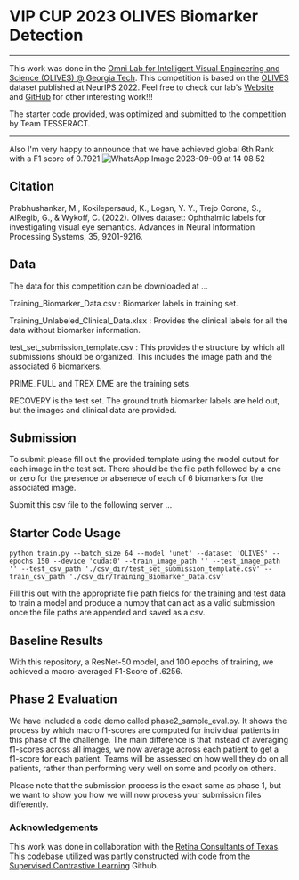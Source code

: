 # VIP CUP 2023 OLIVES Biomarker Detection


***

This work was done in the [Omni Lab for Intelligent Visual Engineering and Science (OLIVES) @ Georgia Tech](https://ghassanalregib.info/). 
This competition is based on the [OLIVES](https://proceedings.neurips.cc/paper_files/paper/2022/hash/3be60b4a739b95a07a944a1a2c41e05e-Abstract-Datasets_and_Benchmarks.html) dataset published at NeurIPS 2022.
Feel free to check our lab's [Website](https://ghassanalregib.info/publications) 
and [GitHub](https://github.com/olivesgatech) for other interesting work!!!

The starter code provided, was optimized and submitted to the competition by Team TESSERACT. 
***
Also I'm very happy to announce that we have achieved global 6th Rank with a F1 score of 0.7921 
![WhatsApp Image 2023-09-09 at 14 08 52](https://github.com/DidulaThavisha/TESSERACT/assets/86177477/ded435f4-966a-4417-9830-35a11cd8f9be)

## Citation

Prabhushankar, M., Kokilepersaud, K., Logan, Y. Y., Trejo Corona, S., AlRegib, G., & Wykoff, C. (2022). Olives dataset: Ophthalmic labels for investigating visual eye semantics. Advances in Neural Information Processing Systems, 35, 9201-9216.

## Data

The data for this competition can be downloaded at ...

Training_Biomarker_Data.csv : Biomarker labels in training set.

Training_Unlabeled_Clinical_Data.xlsx : Provides the clinical labels for all the data without biomarker information.

test_set_submission_template.csv : This provides the structure by which all submissions should be organized. 
This includes the image path and the associated 6 biomarkers.

PRIME_FULL and TREX DME are the training sets.

RECOVERY is the test set. The ground truth biomarker labels are held out, but the images and clinical data are provided.

## Submission

To submit please fill out the provided template using the model output for each image in the test set. 
There should be the file path followed by a one or zero for the presence or absenece of each of 6 biomarkers for the associated image.

Submit this csv file to the following server ...

## Starter Code Usage

`
python train.py --batch_size 64 --model 'unet' --dataset 'OLIVES' --epochs 150 --device 'cuda:0' --train_image_path '' --test_image_path '' --test_csv_path './csv_dir/test_set_submission_template.csv' --train_csv_path './csv_dir/Training_Biomarker_Data.csv'
`

Fill this out with the appropriate file path fields for the training and test data to train a model and produce a numpy 
that can act as a valid submission once the file paths are appended and saved as a csv.

## Baseline Results

With this repository, a ResNet-50 model, and 100 epochs of training, we achieved a macro-averaged F1-Score of .6256.

## Phase 2 Evaluation 

We have included a code demo called phase2_sample_eval.py. It shows the process by which macro f1-scores are computed for individual 
patients in this phase of the challenge. The main difference is that instead of averaging f1-scores across all images, we now average across
each patient to get a f1-score for each patient. Teams will be assessed on how well they do on all patients, rather than performing very well
on some and poorly on others.

Please note that the submission process is the exact same as phase 1, but we want to show you how we will now process your submission files differently.

### Acknowledgements

This work was done in collaboration with the [Retina Consultants of Texas](https://www.retinaconsultantstexas.com/).
This codebase utilized was partly constructed with code from the [Supervised Contrastive Learning](https://github.com/HobbitLong/SupContrast) Github.
